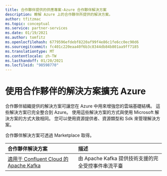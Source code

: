 ```yaml
---
title: 合作夥伴提供的供應專案-Azure 合作夥伴解決方案
description: 瞭解 Azure 上的合作夥伴所提供的解決方案。
author: tfitzmac
ms.topic: conceptual
ms.service: partner-services
ms.date: 01/19/2021
ms.author: tomfitz
ms.openlocfilehash: 6779596efdebf8220af99f4e86c1fe6cc0ec90d6
ms.sourcegitcommit: fc401c220eaa40f6b3c8344db84b801aa9ff7185
ms.translationtype: MT
ms.contentlocale: zh-TW
ms.lasthandoff: 01/20/2021
ms.locfileid: "98598770"
---
```

# <a name="extend-azure-with-solutions-from-partners"></a>使用合作夥伴的解決方案擴充 Azure

合作夥伴組織提供的解決方案可讓您在 Azure 中用來增強您的雲端基礎結構。 這些解決方案已完全整合到 Azure。 使用這些解決方案的方式與使用 Microsoft 解決方案的方式大致相同。 您可以使用資源提供者、資源類型和 Sdk 來管理解決方案。

合作夥伴解決方案可透過 Marketplace 取得。

| 合作夥伴解決方案 | 描述 |
| :--- | :--- |
| [適用于 Confluent Cloud 的 Apache Kafka](./apache-kafka-confluent-cloud/overview.md) | 由 Apache Kafka 提供技術支援的完全受控事件串流平臺 |
